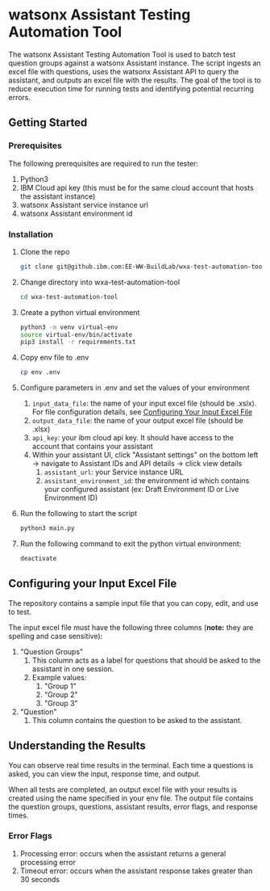 <!-- ABOUT THE PROJECT -->

# watsonx Assistant Testing Automation Tool

The watsonx Assistant Testing Automation Tool is used to batch test question groups against a watsonx Assistant instance. The script ingests an excel file with questions, uses the watsonx Assistant API to query the assistant, and outputs an excel file with the results. The goal of the tool is to reduce execution time for running tests and identifying potential recurring errors.

<!-- GETTING STARTED -->

## Getting Started

### Prerequisites

The following prerequisites are required to run the tester:

1. Python3
2. IBM Cloud api key (this must be for the same cloud account that hosts the assistant instance)
3. watsonx Assistant service instance url
4. watsonx Assistant environment id

### Installation

1. Clone the repo

   ```bash
   git clone git@github.ibm.com:EE-WW-BuildLab/wxa-test-automation-tool.git
   ```

2. Change directory into wxa-test-automation-tool

   ```bash
   cd wxa-test-automation-tool
   ```

3. Create a python virtual environment

   ```bash
   python3 -m venv virtual-env
   source virtual-env/bin/activate
   pip3 install -r requirements.txt
   ```

4. Copy env file to .env

   ```bash
   cp env .env
   ```

5. Configure parameters in .env and set the values of your environment
   1. `input_data_file`: the name of your input excel file (should be .xslx). For file configuration details, see [Configuring Your Input Excel File](#configuring-your-input-excel-file)
   2. `output_data_file`: the name of your output excel file (should be .xlsx)
   3. `api_key`: your ibm cloud api key. It should have access to the account that contains your assistant
   4. Within your assistant UI, click "Assistant settings" on the bottom left -> navigate to Assistant IDs and API details -> click view details
      1. `assistant_url`: your Service instance URL
      2. `assistant_environment_id`: the environment id which contains your configured assistant (ex: Draft Environment ID or Live Environment ID)

6. Run the following to start the script

   ```bash
   python3 main.py
   ```

7. Run the following command to exit the python virtual environment:

   ```bash
   deactivate
   ```

## Configuring your Input Excel File

The repository contains a sample input file that you can copy, edit, and use to test.

The input excel file must have the following three columns (**note:** they are spelling and case sensitive):

1. "Question Groups"
   1. This column acts as a label for questions that should be asked to the assistant in one session.
   2. Example values:
      1. "Group 1"
      2. "Group 2"
      3. "Group 3"
2. "Question"
   1. This column contains the question to be asked to the assistant.

## Understanding the Results

You can observe real time results in the terminal. Each time a questions is asked, you can view the input, response time, and output.

When all tests are completed, an output excel file with your results is created using the name specified in your env file. The output file contains the question groups, questions, assistant results, error flags, and response times.

### Error Flags

1. Processing error: occurs when the assistant returns a general processing error
2. Timeout error: occurs when the assistant response takes greater than 30 seconds
